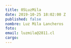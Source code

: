 ```yaml
---
title: 05LuzMila
date: 2019-10-25 18:02:00 Z
published: false
nombre: Luz Mila Lancheros
foto: 
email: luzmila@2811.cl
cargo: 
---
```


